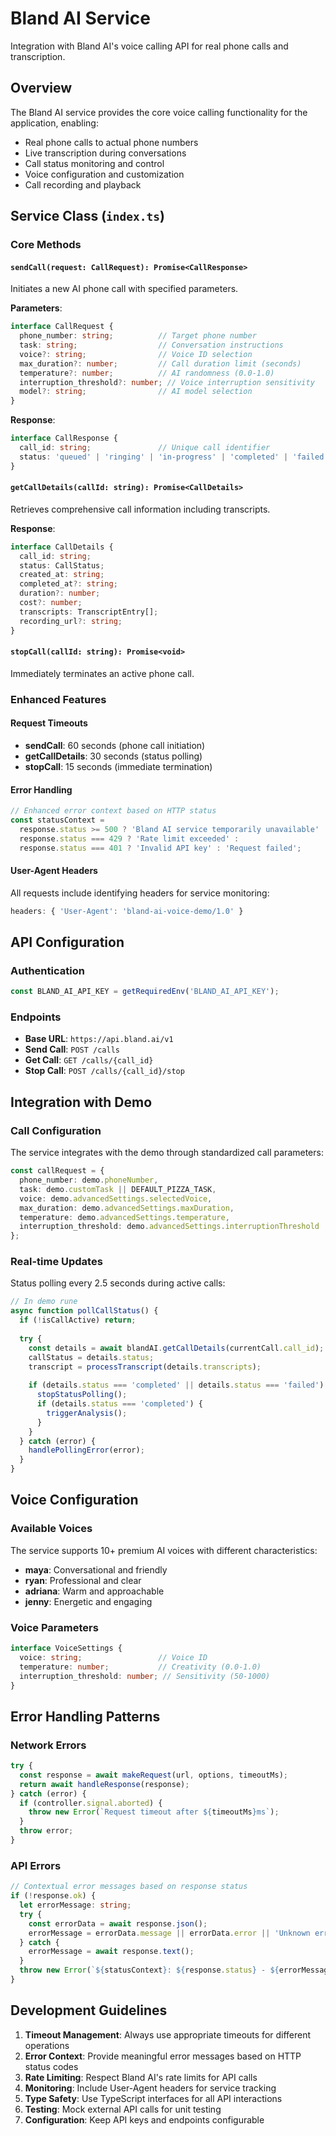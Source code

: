 # Bland AI Service

Integration with Bland AI's voice calling API for real phone calls and transcription.

## Overview

The Bland AI service provides the core voice calling functionality for the application, enabling:
- Real phone calls to actual phone numbers
- Live transcription during conversations
- Call status monitoring and control
- Voice configuration and customization
- Call recording and playback

## Service Class (`index.ts`)

### Core Methods

#### `sendCall(request: CallRequest): Promise<CallResponse>`
Initiates a new AI phone call with specified parameters.

**Parameters**:
```typescript
interface CallRequest {
  phone_number: string;          // Target phone number
  task: string;                  // Conversation instructions
  voice?: string;                // Voice ID selection
  max_duration?: number;         // Call duration limit (seconds)
  temperature?: number;          // AI randomness (0.0-1.0)
  interruption_threshold?: number; // Voice interruption sensitivity
  model?: string;                // AI model selection
}
```

**Response**:
```typescript
interface CallResponse {
  call_id: string;               // Unique call identifier
  status: 'queued' | 'ringing' | 'in-progress' | 'completed' | 'failed';
}
```

#### `getCallDetails(callId: string): Promise<CallDetails>`
Retrieves comprehensive call information including transcripts.

**Response**:
```typescript
interface CallDetails {
  call_id: string;
  status: CallStatus;
  created_at: string;
  completed_at?: string;
  duration?: number;
  cost?: number;
  transcripts: TranscriptEntry[];
  recording_url?: string;
}
```

#### `stopCall(callId: string): Promise<void>`
Immediately terminates an active phone call.

### Enhanced Features

#### Request Timeouts
- **sendCall**: 60 seconds (phone call initiation)
- **getCallDetails**: 30 seconds (status polling)
- **stopCall**: 15 seconds (immediate termination)

#### Error Handling
```typescript
// Enhanced error context based on HTTP status
const statusContext = 
  response.status >= 500 ? 'Bland AI service temporarily unavailable' :
  response.status === 429 ? 'Rate limit exceeded' :
  response.status === 401 ? 'Invalid API key' : 'Request failed';
```

#### User-Agent Headers
All requests include identifying headers for service monitoring:
```typescript
headers: { 'User-Agent': 'bland-ai-voice-demo/1.0' }
```

## API Configuration

### Authentication
```typescript
const BLAND_AI_API_KEY = getRequiredEnv('BLAND_AI_API_KEY');
```

### Endpoints
- **Base URL**: `https://api.bland.ai/v1`
- **Send Call**: `POST /calls`
- **Get Call**: `GET /calls/{call_id}`
- **Stop Call**: `POST /calls/{call_id}/stop`

## Integration with Demo

### Call Configuration
The service integrates with the demo through standardized call parameters:

```typescript
const callRequest = {
  phone_number: demo.phoneNumber,
  task: demo.customTask || DEFAULT_PIZZA_TASK,
  voice: demo.advancedSettings.selectedVoice,
  max_duration: demo.advancedSettings.maxDuration,
  temperature: demo.advancedSettings.temperature,
  interruption_threshold: demo.advancedSettings.interruptionThreshold
};
```

### Real-time Updates
Status polling every 2.5 seconds during active calls:

```typescript
// In demo rune
async function pollCallStatus() {
  if (!isCallActive) return;
  
  try {
    const details = await blandAI.getCallDetails(currentCall.call_id);
    callStatus = details.status;
    transcript = processTranscript(details.transcripts);
    
    if (details.status === 'completed' || details.status === 'failed') {
      stopStatusPolling();
      if (details.status === 'completed') {
        triggerAnalysis();
      }
    }
  } catch (error) {
    handlePollingError(error);
  }
}
```

## Voice Configuration

### Available Voices
The service supports 10+ premium AI voices with different characteristics:

- **maya**: Conversational and friendly
- **ryan**: Professional and clear
- **adriana**: Warm and approachable
- **jenny**: Energetic and engaging

### Voice Parameters
```typescript
interface VoiceSettings {
  voice: string;                 // Voice ID
  temperature: number;           // Creativity (0.0-1.0)
  interruption_threshold: number; // Sensitivity (50-1000)
}
```

## Error Handling Patterns

### Network Errors
```typescript
try {
  const response = await makeRequest(url, options, timeoutMs);
  return await handleResponse(response);
} catch (error) {
  if (controller.signal.aborted) {
    throw new Error(`Request timeout after ${timeoutMs}ms`);
  }
  throw error;
}
```

### API Errors
```typescript
// Contextual error messages based on response status
if (!response.ok) {
  let errorMessage: string;
  try {
    const errorData = await response.json();
    errorMessage = errorData.message || errorData.error || 'Unknown error';
  } catch {
    errorMessage = await response.text();
  }
  throw new Error(`${statusContext}: ${response.status} - ${errorMessage}`);
}
```

## Development Guidelines

1. **Timeout Management**: Always use appropriate timeouts for different operations
2. **Error Context**: Provide meaningful error messages based on HTTP status codes
3. **Rate Limiting**: Respect Bland AI's rate limits for API calls
4. **Monitoring**: Include User-Agent headers for service tracking
5. **Type Safety**: Use TypeScript interfaces for all API interactions
6. **Testing**: Mock external API calls for unit testing
7. **Configuration**: Keep API keys and endpoints configurable 